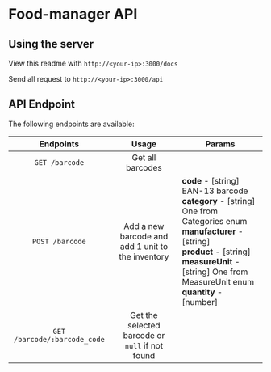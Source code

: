 # Food-manager API

## Using the server

View this readme with `http://<your-ip>:3000/docs`

Send all request to `http://<your-ip>:3000/api`

## API Endpoint

The following endpoints are available:

| Endpoints | Usage | Params |
|:---------:|:-----:|--------|
| `GET /barcode` | Get all barcodes | |
| `POST /barcode` | Add a new barcode and add 1 unit to the inventory | **code** - [string] EAN-13 barcode <br> **category** - [string] One from Categories enum <br> **manufacturer** - [string] <br> **product** - [string] <br> **measureUnit** - [string] One from MeasureUnit enum <br> **quantity** - [number]
| `GET /barcode/:barcode_code` | Get the selected barcode or `null` if not found | |